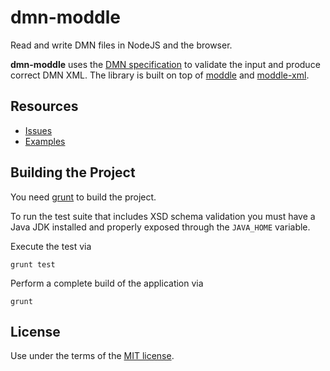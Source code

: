 # dmn-moddle

Read and write DMN files in NodeJS and the browser.

__dmn-moddle__ uses the [DMN specification](http://www.omg.org/spec/DMN/1.0/) to validate the input and produce correct DMN XML. The library is built on top of [moddle](https://github.com/bpmn-io/moddle) and [moddle-xml](https://github.com/bpmn-io/moddle-xml).

## Resources

*   [Issues](https://github.com/bpmn-io/dmn-moddle/issues)
*   [Examples](https://github.com/bpmn-io/dmn-moddle/tree/master/test/spec/xml)


## Building the Project

You need [grunt](http://gruntjs.com) to build the project.

To run the test suite that includes XSD schema validation you must have a Java JDK installed and properly exposed through the `JAVA_HOME` variable.

Execute the test via

```
grunt test
```

Perform a complete build of the application via

```
grunt
```


## License

Use under the terms of the [MIT license](http://opensource.org/licenses/MIT).
